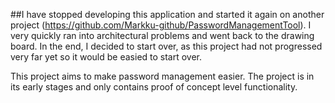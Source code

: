 ##I have stopped developing this application and started it again on another project (https://github.com/Markku-github/PasswordManagementTool). I very quickly ran into architectural problems and went back to the drawing board. In the end, I decided to start over, as this project had not progressed very far yet so it would be easied to start over.

This project aims to make password management easier. The project is in its early stages and only contains proof of concept level functionality.